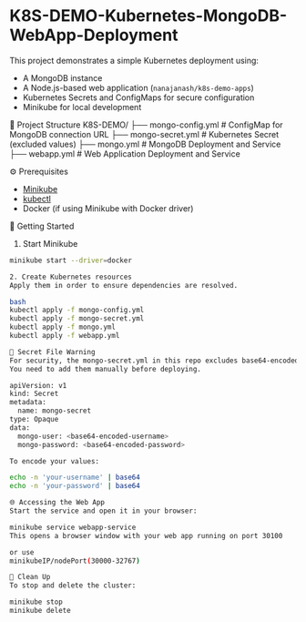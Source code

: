 # K8S-DEMO-Kubernetes-MongoDB-WebApp-Deployment
This project demonstrates a simple Kubernetes deployment using: 
- A MongoDB instance 
- A Node.js-based web application (`nanajanash/k8s-demo-apps`) 
- Kubernetes Secrets and ConfigMaps for secure configuration 
- Minikube for local development

📁 Project Structure
K8S-DEMO/
├── mongo-config.yml # ConfigMap for MongoDB connection URL
├── mongo-secret.yml # Kubernetes Secret (excluded values)
├── mongo.yml # MongoDB Deployment and Service
├── webapp.yml # Web Application Deployment and Service

⚙️ Prerequisites

- [Minikube](https://minikube.sigs.k8s.io/docs/start/)
- [kubectl](https://kubernetes.io/docs/tasks/tools/)
- Docker (if using Minikube with Docker driver)

🚀 Getting Started

 1. Start Minikube

```bash
minikube start --driver=docker

2. Create Kubernetes resources
Apply them in order to ensure dependencies are resolved.

bash
kubectl apply -f mongo-config.yml
kubectl apply -f mongo-secret.yml
kubectl apply -f mongo.yml
kubectl apply -f webapp.yml

🔐 Secret File Warning
For security, the mongo-secret.yml in this repo excludes base64-encoded credentials.
You need to add them manually before deploying.

apiVersion: v1
kind: Secret
metadata:
  name: mongo-secret
type: Opaque
data:
  mongo-user: <base64-encoded-username>
  mongo-password: <base64-encoded-password>

To encode your values:

echo -n 'your-username' | base64
echo -n 'your-password' | base64

🌐 Accessing the Web App
Start the service and open it in your browser:

minikube service webapp-service
This opens a browser window with your web app running on port 30100

or use 
minikubeIP/nodePort(30000-32767)

🧹 Clean Up
To stop and delete the cluster:

minikube stop
minikube delete



